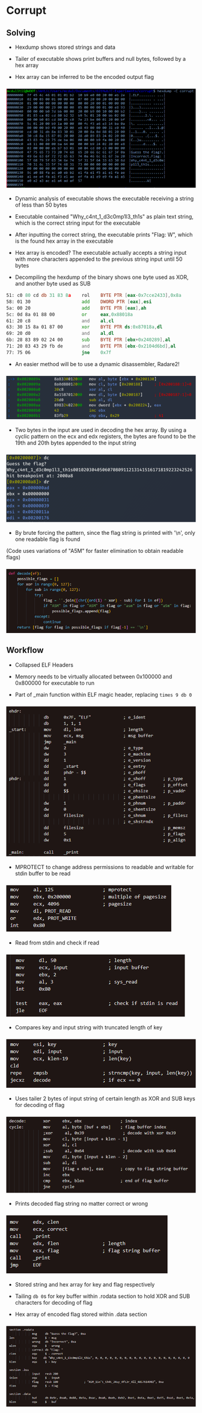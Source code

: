 # Corrupt

## Solving

- Hexdump shows stored strings and data

- Tailer of executable shows print buffers and null bytes, followed by a hex array

- Hex array can be inferred to be the encoded output flag

### ![Executable Hexdump](img/8.png)

- Dynamic analysis of executable shows the executable receiving a string of less than 50 bytes

- Executable contained "Why_c4nt_1_d3c0mp1l3_th1s" as plain text string, which is the correct string input for the executable

- After inputting the correct string, the executable prints "Flag: W", which is the found hex array in the executable

- Hex array is encoded? The executable actually accepts a string input with more characters appended to the previous string input until 50 bytes

- Decompiling the hexdump of the binary shows one byte used as XOR, and another byte used as SUB

```asm
51: c0 80 cd db 31 83 8a    rol    BYTE PTR [eax-0x7cce2433],0x8a
58: 01 30                   add    DWORD PTR [eax],esi
5a: 00 20                   add    BYTE PTR [eax],ah
5c: 0d 8a 01 88 00          or     eax,0x88018a
61: 20 c8                   and    al,cl
63: 30 15 8a 01 87 00       xor    BYTE PTR ds:0x87018a,dl
69: 20 d0                   and    al,dl
6b: 28 83 89 02 24 00       sub    BYTE PTR [ebx+0x240289],al
71: 20 83 43 29 fb de       and    BYTE PTR [ebx-0x2104d6bd],al
77: 75 06                   jne    0x7f
```

- An easier method will be to use a dynamic disassembler, Radare2!

### ![Radare2 Disassembly](img/10.png)

- Two bytes in the input are used in decoding the hex array. By using a cyclic pattern on the ecx and edx registers, the bytes are found to be the 19th and 20th bytes appended to the input string

### ![Radare2 Debugging](img/11.png)

- By brute forcing the pattern, since the flag string is printed with '\n', only one readable flag is found

(Code uses variations of "A5M" for faster elimination to obtain readable flags)

### ![Decode Function](img/9.png)

## Workflow

- Collapsed ELF Headers

- Memory needs to be virtually allocated between 0x100000 and 0x800000 for executable to run

- Part of _main function within ELF magic header, replacing `times 9 db 0`

### ![Collapsed Header](img/1.png)

- MPROTECT to change address permissions to readable and writable for stdin buffer to be read

### ![MPROTECT](img/2.png)

- Read from stdin and check if read

### ![Read STDIN](img/3.png)

- Compares key and input string with truncated length of key

### ![Strncmp](img/4.png)

- Uses tailer 2 bytes of input string of certain length as XOR and SUB keys for decoding of flag

### ![Decode Flag](img/5.png)

- Prints decoded flag string no matter correct or wrong

### ![Prints "Flag"](img/6.png)

- Stored string and hex array for key and flag respectively

- Tailing `db 0`s for key buffer within .rodata section to hold XOR and SUB characters for decoding of flag

- Hex array of encoded flag stored within .data section

### ![Stored Strings](img/7.png)
